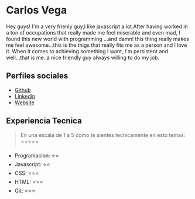 # Carlos Vega

Hey guys!
I'm a very frienly guy,I like javascript a lot.After having worked in a ton of occupations that really made me feel miserable and even mad, I found this new world with programming ...and damn! this thing really makes me feel awesome...this is the thigs that really fits me as a person and I love it.
When it comes to achieving something I want, I'm persistent and well...that is me..a nice friendly guy always willing to do my job.



## Perfiles sociales

- [Github](https://github.com/vegaweb-dev)
- [Linkedin](https://www.linkedin.com/in/carlos-vega-frontend)
- [Website](https://im-working-on-it.io)

## Experiencia Tecnica
> En una escala de 1 a 5 como te sientes tecnicamente en esto temas:  ⭐️⭐️⭐️⭐️⭐️

- Programacion: ⭐️⭐️
- Javascript: ⭐️⭐️
- CSS: ⭐️⭐️⭐️
- HTML: ⭐️⭐️⭐️
- Git: ⭐️⭐️⭐️